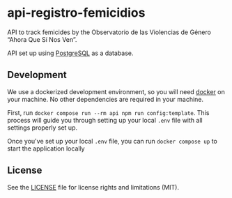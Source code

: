 # api-registro-femicidios

API to track femicides by the Observatorio de las Violencias de Género “Ahora
Que Sí Nos Ven”.

API set up using [PostgreSQL](https://www.postgresql.org/) as a database.

## Development

We use a dockerized development environment, so you will need
[docker](https://www.docker.com/) on your machine. No other dependencies are
required in your machine.

First, run `docker compose run --rm api npm run config:template`. This process
will guide you through setting up your local `.env` file with all settings
properly set up.

Once you've set up your local `.env` file, you can run `docker compose up` to
start the application locally

## License

See the [LICENSE](./LICENSE) file for license rights and limitations (MIT).
